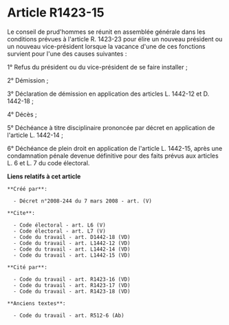 # Article R1423-15

Le conseil de prud'hommes se réunit en assemblée générale dans les conditions prévues à l'article R. 1423-23 pour élire un
nouveau président ou un nouveau vice-président lorsque la vacance d'une de ces fonctions survient pour l'une des causes
suivantes : 

1° Refus du président ou du vice-président de se faire installer ; 

2° Démission ; 

3° Déclaration de démission en application des articles L. 1442-12 et D. 1442-18 ; 

4° Décès ; 

5° Déchéance à titre disciplinaire prononcée par décret en application de l'article L. 1442-14 ; 

6° Déchéance de plein droit en application de l'article L. 1442-15, après une condamnation pénale devenue définitive pour des
faits prévus aux articles L. 6 et L. 7 du code électoral.

**Liens relatifs à cet article**

	**Créé par**:

	  - Décret n°2008-244 du 7 mars 2008 - art. (V)

	**Cite**:

	  - Code électoral - art. L6 (V)
	  - Code électoral - art. L7 (V)
	  - Code du travail - art. D1442-18 (VD)
	  - Code du travail - art. L1442-12 (VD)
	  - Code du travail - art. L1442-14 (VD)
	  - Code du travail - art. L1442-15 (VD)

	**Cité par**:

	  - Code du travail - art. R1423-16 (VD)
	  - Code du travail - art. R1423-17 (VD)
	  - Code du travail - art. R1423-18 (VD)

	**Anciens textes**:

	  - Code du travail - art. R512-6 (Ab)
